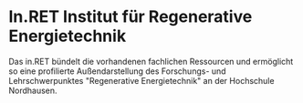 # In.RET Institut für Regenerative Energietechnik
Das in.RET bündelt die vorhandenen fachlichen Ressourcen und ermöglicht so eine profilierte Außendarstellung des Forschungs- und Lehrschwerpunktes "Regenerative Energietechnik" an der Hochschule Nordhausen.
